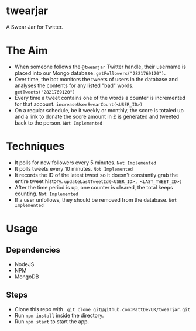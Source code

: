 twearjar
========

A Swear Jar for Twitter.

The Aim
=======

*    When someone follows the `@twearjar` Twitter handle, their username is placed into our Mongo database. `getFollowers("2821769120")`.
*    Over time, the bot monitors the tweets of users in the database and analyses the contents for any listed "bad" words. `getTweets("2821769120")`
*    Every time a tweet contains one of the words a counter is incremented for that account. `increaseUserSwearCount(<USER_ID>)`
*    On a regular schedule, be it weekly or monthly, the score is totaled up and a link to donate the score amount in £ is generated and tweeted back to the person. `Not Implemented`

Techniques
=======

*    It polls for new followers every 5 minutes. `Not Implemented`
*    It polls tweets every 10 minutes. `Not Implemented`
*    It records the ID of the latest tweet so it doesn't constantly grab the entire tweet history. `updateLastTweetId(<USER_ID>, <LAST_TWEET_ID>)`
*    After the time period is up, one counter is cleared, the total keeps counting. `Not Implemented`
*    If a user unfollows, they should be removed from the database. `Not Implemented`

Usage
====

Dependencies
---------------------

*    NodeJS
*    NPM
*    MongoDB

Steps
--------

*    Clone this repo with ` git clone git@github.com:MattDevUK/twearjar.git`
*    Run `npm install` inside the directory.
*    Run `npm start` to start the app.